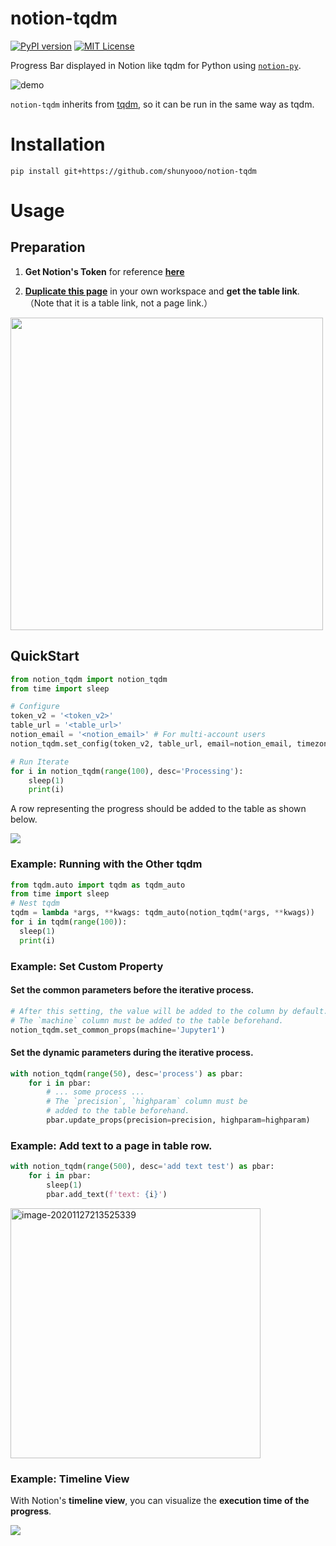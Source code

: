 # notion-tqdm

[![PyPI version](https://badge.fury.io/py/notion-tqdm.svg)](https://badge.fury.io/py/notion-tqdm) [![MIT License](http://img.shields.io/badge/license-MIT-blue.svg?style=flat)](LICENSE)

Progress Bar displayed in Notion like tqdm for Python using [`notion-py`](https://github.com/jamalex/notion-py).

![demo](https://user-images.githubusercontent.com/17490886/100184781-97ae2580-2f25-11eb-9700-2d9c5ce95592.gif)

 `notion-tqdm` inherits from [tqdm](https://github.com/tqdm/tqdm), so it can be run in the same way as tqdm.



# Installation

```
pip install git+https://github.com/shunyooo/notion-tqdm
```



# Usage

## Preparation

1. **Get Notion's Token** for reference **[here](https://www.notion.so/How-to-get-your-token-d7a3421b851f406380fb9ff429cd5d47)**

2.  [**Duplicate this page**](https://www.notion.so/syunyo/notion-tqdm-template-7d2d53595e774c9eb7a020e00fd81fab) in your own workspace and **get the table link**.
    （Note that it is a table link, not a page link.）

<img src="https://user-images.githubusercontent.com/17490886/100450226-9f71f380-30f8-11eb-97c5-2538d99d4a5b.png" width='500px' />



## QuickStart

```python
from notion_tqdm import notion_tqdm
from time import sleep

# Configure
token_v2 = '<token_v2>'
table_url = '<table_url>'
notion_email = '<notion_email>' # For multi-account users
notion_tqdm.set_config(token_v2, table_url, email=notion_email, timezone='Asia/Tokyo')

# Run Iterate
for i in notion_tqdm(range(100), desc='Processing'):
    sleep(1)
    print(i)
```

A row representing the progress should be added to the table as shown below.

![](https://user-images.githubusercontent.com/17490886/100450225-9ed95d00-30f8-11eb-8932-19c4d9a1e955.png)



### Example: Running with the Other tqdm

```python
from tqdm.auto import tqdm as tqdm_auto
from time import sleep
# Nest tqdm
tqdm = lambda *args, **kwags: tqdm_auto(notion_tqdm(*args, **kwags))
for i in tqdm(range(100)):
  sleep(1)
  print(i)
```



### Example: Set Custom Property

#### Set the common parameters before the iterative process.

```python
# After this setting, the value will be added to the column by default.
# The `machine` column must be added to the table beforehand.
notion_tqdm.set_common_props(machine='Jupyter1')
```

#### Set the dynamic parameters during the iterative process.

```python
with notion_tqdm(range(50), desc='process') as pbar:
    for i in pbar:
        # ... some process ...
        # The `precision`, `highparam` column must be 
        # added to the table beforehand.
        pbar.update_props(precision=precision, highparam=highparam)
```



### Example: Add text to a page in table row.

```python
with notion_tqdm(range(500), desc='add text test') as pbar:
    for i in pbar:
        sleep(1)
        pbar.add_text(f'text: {i}')
```

<img src="https://tva1.sinaimg.cn/large/0081Kckwgy1gl40e5odp3j30a40cw0t6.jpg" alt="image-20201127213525339" height=400 />



### Example: Timeline View

With Notion's **timeline view**, you can visualize the **execution time of the progress**.

![](https://user-images.githubusercontent.com/17490886/100450217-9c770300-30f8-11eb-8b8a-241fc622d700.png)

